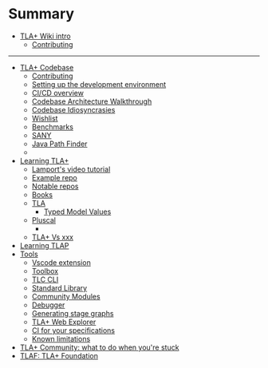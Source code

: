 # Summary

- [TLA+ Wiki intro](./intro.md)
    - [Contributing](./contributing.md)
----
- [TLA+ Codebase](./codebase/intro.md)
    - [Contributing](./codebase/contributing.md)
    - [Setting up the development environment](./codebase/devenv.md)
    - [CI/CD overview](./codebase/ci-cd.md)
    - [Codebase Architecture Walkthrough](./codebase/architecture.md)
    - [Codebase Idiosyncrasies](./codebase/idiosyncrasies.md)
    - [Wishlist](./codebase/wishlist.md)
    - [Benchmarks]()
    - [SANY]()
    - [Java Path Finder](./codebase/jpf.md)
    - []()
- [Learning TLA+](./learning/intro.md)
    - [Lamport's video tutorial]()
    - [Example repo]()
    - [Notable repos]()
    - [Books]()
    - [TLA]()
        - [Typed Model Values]()
    - [Pluscal]()
        - []()
    - [TLA+ Vs xxx](./learning/tla-comparisons.md)
- [Learning TLAP]()
- [Tools](./using/intro.md)
    - [Vscode extension](./using/vscode.md)
    - [Toolbox](./using/toolbox.md)
    - [TLC CLI](./using/tlc-cli.md)
    - [Standard Library](./using/standard-lib.md)
    - [Community Modules](./using/community-modules.md)
    - [Debugger](./using/debugger.md)
    - [Generating stage graphs](./using/generating-state-graphs.md)
    - [TLA+ Web Explorer](./using/tla-web-explorer.md)
    - [CI for your specifications](./using/ci-for-specs.md)
    - [Known limitations](./using/limitations.md)
- [TLA+ Community: what to do when you're stuck](community.md)
- [TLAF: TLA+ Foundation](tlaf.md)
